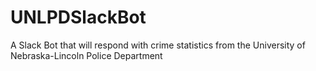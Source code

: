 # UNLPDSlackBot
A Slack Bot that will respond with crime statistics from the University of Nebraska-Lincoln Police Department
